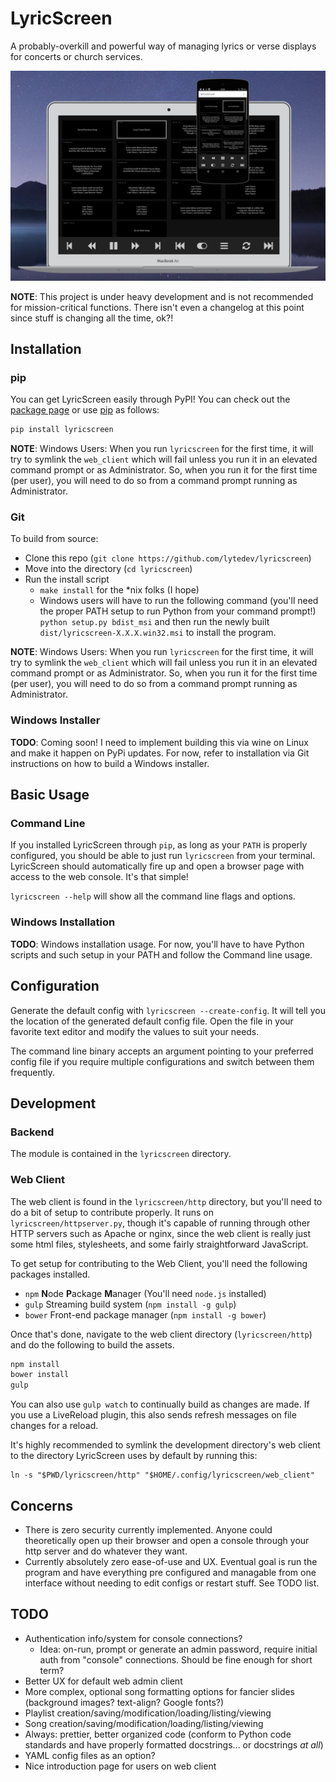 # LyricScreen

A probably-overkill and powerful way of managing lyrics or verse displays for
concerts or church services.

![Glamour shot][glamour_shot]

**NOTE**: This project is under heavy development and is not recommended for
mission-critical functions. There isn't even a changelog at this point since
stuff is changing all the time, ok?!

## Installation

### pip

You can get LyricScreen easily through PyPI! You can check out the [package
page][lyricscreen_pypi] or use [pip][pip] as follows:

```bash
pip install lyricscreen
```

**NOTE**: Windows Users: When you run `lyricscreen` for the first time, it
will try to symlink the `web_client` which will fail unless you run it in an
elevated command prompt or as Administrator. So, when you run it for the first
time (per user), you will need to do so from a command prompt running as
Administrator.

### Git

To build from source:

* Clone this repo (`git clone https://github.com/lytedev/lyricscreen`)
* Move into the directory (`cd lyricscreen`)
* Run the install script
  * `make install` for the *nix folks (I hope)
  * Windows users will have to run the following command (you'll need the
    proper PATH setup to run Python from your command prompt!) `python
    setup.py bdist_msi` and then run the newly built
    `dist/lyricscreen-X.X.X.win32.msi` to install the program.

**NOTE**: Windows Users: When you run `lyricscreen` for the first time, it
will try to symlink the `web_client` which will fail unless you run it in an
elevated command prompt or as Administrator. So, when you run it for the first
time (per user), you will need to do so from a command prompt running as
Administrator.

### Windows Installer

**TODO**: Coming soon! I need to implement building this via wine on Linux
and make it happen on PyPi updates. For now, refer to installation via Git
instructions on how to build a Windows installer.

## Basic Usage

### Command Line

If you installed LyricScreen through `pip`, as long as your `PATH` is properly
configured, you should be able to just run `lyricscreen` from your terminal.
LyricScreen should automatically fire up and open a browser page with access
to the web console. It's that simple!

`lyricscreen --help` will show all the command line flags and options.

### Windows Installation

**TODO**: Windows installation usage. For now, you'll have to have Python
scripts and such setup in your PATH and follow the Command line usage.

## Configuration

Generate the default config with `lyricscreen --create-config`. It will tell
you the location of the generated default config file. Open the file in your
favorite text editor and modify the values to suit your needs.

The command line binary accepts an argument pointing to your preferred config
file if you require multiple configurations and switch between them
frequently.

## Development

### Backend

The module is contained in the `lyricscreen` directory.

### Web Client

The web client is found in the `lyricscreen/http` directory, but you'll need to
do a bit of setup to contribute properly. It runs on
`lyricscreen/httpserver.py`, though it's capable of running through other HTTP
servers such as Apache or nginx, since the web client is really just some html
files, stylesheets, and some fairly straightforward JavaScript.

To get setup for contributing to the Web Client, you'll need the following
packages installed.

* `npm` **N**ode **P**ackage **M**anager (You'll need `node.js` installed)
* `gulp` Streaming build system (`npm install -g gulp`)
* `bower` Front-end package manager (`npm install -g bower`)

Once that's done, navigate to the web client directory (`lyricscreen/http`) and
do the following to build the assets.

```bash
npm install
bower install
gulp
```

You can also use `gulp watch` to continually build as changes are made. If you
use a LiveReload plugin, this also sends refresh messages on file changes for
a reload.

It's highly recommended to symlink the development directory's web client to the
directory LyricScreen uses by default by running this:

```
ln -s "$PWD/lyricscreen/http" "$HOME/.config/lyricscreen/web_client"
```

## Concerns

* There is zero security currently implemented. Anyone could theoretically open
  up their browser and open a console through your http server and do whatever
  they want.
* Currently absolutely zero ease-of-use and UX. Eventual goal is run the program
  and have everything pre configured and managable from one interface without
  needing to edit configs or restart stuff. See TODO list.

## TODO

* Authentication info/system for console connections?
  * Idea: on-run, prompt or generate an admin password, require initial auth from
    "console" connections. Should be fine enough for short term?
* Better UX for default web admin client
* More complex, optional song formatting options for fancier slides (background
  images? text-align? Google fonts?)
* Playlist creation/saving/modification/loading/listing/viewing
* Song creation/saving/modification/loading/listing/viewing
* Always: prettier, better organized code (conform to Python code standards and
  have properly formatted docstrings... or docstrings *at all*)
* YAML config files as an option?
* Nice introduction page for users on web client


[lyricscreen_pypi]: https://pypi.python.org/pypi/lyricscreen
[pip]: https://pip.pypa.io/en/stable/
[glamour_shot]: https://raw.githubusercontent.com/lytedev/lyricscreen/pr_assets/screenshots/Laptop-Mobile-screenshot-render.png

